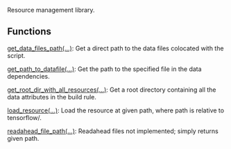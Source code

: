 Resource management library.
## Functions
[get_data_files_path(...)](https://tensorflow.google.cn/api_docs/python/tf/compat/v1/resource_loader/get_data_files_path): Get a direct path to the data files colocated with the script.

[get_path_to_datafile(...)](https://tensorflow.google.cn/api_docs/python/tf/compat/v1/resource_loader/get_path_to_datafile): Get the path to the specified file in the data dependencies.

[get_root_dir_with_all_resources(...)](https://tensorflow.google.cn/api_docs/python/tf/compat/v1/resource_loader/get_root_dir_with_all_resources): Get a root directory containing all the data attributes in the build rule.

[load_resource(...)](https://tensorflow.google.cn/api_docs/python/tf/compat/v1/resource_loader/load_resource): Load the resource at given path, where path is relative to tensorflow/.

[readahead_file_path(...)](https://tensorflow.google.cn/api_docs/python/tf/compat/v1/resource_loader/readahead_file_path): Readahead files not implemented; simply returns given path.

